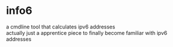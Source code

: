 info6
=====

a cmdline tool that calculates ipv6 addresses  
actually just a apprentice piece to finally become familiar with ipv6 addresses
